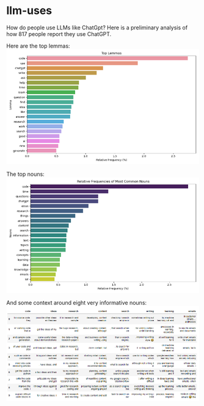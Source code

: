 # llm-uses
How do people use LLMs like ChatGpt?
Here is a preliminary analysis of how 817 people report they use ChatGPT.

Here are the top lemmas:
![Top lemmas in the data set](top_lemmas.png)

The top nouns:
![Top nouns in the data set](top_nouns.png)

And some context around eight very informative nouns:
![Context](word_contexts.PNG)
